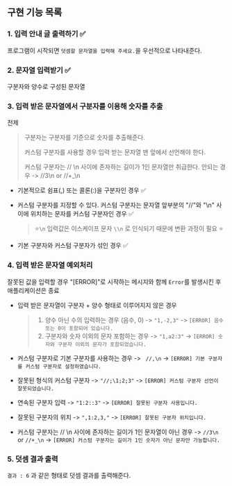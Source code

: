 ## 구현 기능 목록

### 1. 입력 안내 글 출력하기 ✅

프로그램이 시작되면 `덧셈할 문자열을 입력해 주세요.`을 우선적으로 나타내준다.

### 2. 문자열 입력받기 ✅

구분자와 양수로 구성된 문자열

### 3. 입력 받은 문자열에서 구분자를 이용해 숫자를 추출

전제

> 구분자는 구분자를 기준으로 숫자를 추출해준다.
>
> 커스텀 구분자를 사용할 경우 입력 받는 문자열 맨 앞에서 선언해야 한다.
>
> 커스텀 구분자는 // \n 사이에 존자하는 길이가 1인 문자열만 취급한다. 안되는 경우 -> //3\n or //+\_\n

- 기본적으로 쉼표(,) 또는 콜론(:)을 구분자인 경우 ✅

- 커스텀 구분자를 지정할 수 있다. 커스텀 구분자는 문자열 앞부분의 "//"와 "\n" 사이에 위치하는 문자를 커스텀 구분자인 경우 ✅

  > ⭐️`\n` 입력값은 이스케이프 문자 `\\n` 로 인식되기 때문에 변환 과정이 필요 ⭐️

- 기본 구분자와 커스텀 구분자가 섞인 경우 ✅

### 4. 입력 받은 문자열 예외처리

잘못된 값을 입력할 경우 "[ERROR]"로 시작하는 메시지와 함께 `Error`를 발생시킨 후 애플리케이션은 종료

- 입력 받은 문자열이 구분자 + 양수 형태로 이루어지지 않은 경우

  > 1.  양수 아닌 수의 입력하는 경우 (음수, 0) -> `"1,-2,3"` -> `[ERROR] 음수 또는 0이 포함되어 있습니다.`
  > 2.  구분자와 숫자 이외의 문자 포함하는 경우 -> `"1,a2:3"` -> `[ERROR] 숫자와 구분자 이외의 문자가 포함되었습니다.`

- 커스텀 구분자로 기본 구분자를 사용하는 경우 -> ` //,\n` -> `[ERROR] 기본 구분자를 커스텀 구분자로 설정하였습니다.`

- 잘못된 형식의 커스텀 구분자 -> `"//;\1;2;3"` -> `[ERROR] 커스텀 구분자 선언이 잘못되었습니다.`

- 연속된 구분자 입력 -> `"1:2::3"` -> `[ERROR] 잘못된 구분자 사용입니다.`

- 잘못된 구분자의 위치 -> `",1:2,3,"` -> `[ERROR] 잘못된 구분자 위치입니다.`

- 커스텀 구분자는 // \n 사이에 존자하는 길이가 1인 문자열이 아닌 경우 -> `//3\n` or `//+_\n` -> `[ERROR] 커스텀 구분자는 길이가 1인 숫자가 아닌 문자만 가능합니다.`

### 5. 덧셈 결과 출력

`결과 : 6` 과 같은 형태로 덧셈 결과를 출력해준다.
